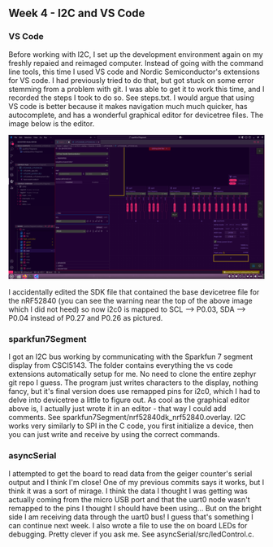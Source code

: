 ## Week 4 - I2C and VS Code

### VS Code
Before working with I2C, I set up the development environment again on my freshly repaied and reimaged computer. Instead of going with the command line tools, this time I used VS code and Nordic Semiconductor's extensions for VS code. I had previously tried to do that, but got stuck on some error stemming from a problem with git. I was able to get it to work this time, and I recorded the steps I took to do so. See steps.txt.
I would argue that using VS code is better because it makes navigation much much quicker, has autocomplete, and has a wonderful graphical editor for devicetree files. The image below is the editor.

![physical setup](dt_editor.png)

I accidentally edited the SDK file that contained the base devicetree file for the nRF52840 (you can see the warning near the top of the above image which I did not heed) so now i2c0 is mapped to SCL --> P0.03, SDA --> P0.04 instead of P0.27 and P0.26 as pictured.

### sparkfun7Segment
I got an I2C bus working by communicating with the Sparkfun 7 segment display from CSCI5143. The folder contains everything the vs code extensions automatically setup for me. No need to clone the entire zephyr git repo I guess.
The program just writes characters to the display, nothing fancy, but it's final version does use remapped pins for i2c0, which I had to delve into devicetree a little to figure out. As cool as the graphical editor above is, I actually just wrote it in an editor - that way I could add comments. See sparkfun7Segment/nrf52840dk_nrf52840.overlay.
I2C works very similarly to SPI in the C code, you first initialize a device, then you can just write and receive by using the correct commands.

### asyncSerial
I attempted to get the board to read data from the geiger counter's serial output and I think I'm close! One of my previous commits says it works, but I think it was a sort of mirage. I think the data I thought I was getting was actually coming from the micro USB port and that the uart0 node wasn't remapped to the pins I thought I should have been using... But on the bright side I am receiving data through the uart0 bus! I guess that's something I can continue next week.
I also wrote a file to use the on board LEDs for debugging. Pretty clever if you ask me. See asyncSerial/src/ledControl.c.
